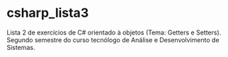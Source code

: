 # csharp_lista3
Lista 2 de exercícios de C# orientado à objetos (Tema: Getters e Setters). Segundo semestre do curso tecnólogo de Análise e Desenvolvimento de Sistemas.
